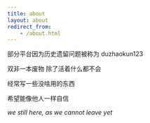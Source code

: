 ```yaml
---
title: about
layout: about
redirect_from:
    - /about.html
---
```


部分平台因为历史遗留问题被称为 duzhaokun123

双非一本废物 除了活着什么都不会 <span style="color:#00000000">明明活都活不好</span>

<!-- 双非一本上一半退学废物 ~~除了活着什么都不会~~ 明明活者都不会 -->

经常写一些没啥用的东西

希望能像他人一样自信

<!-- _we still here, as we have not left yet_ -->

_we still here, as we cannot leave yet_

<!-- _we still here, as if we have not left yet_ -->